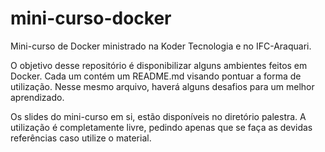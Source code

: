# mini-curso-docker
Mini-curso de Docker ministrado na Koder Tecnologia e no IFC-Araquari.

O objetivo desse repositório é disponibilizar alguns ambientes feitos em Docker. Cada um contém um README.md visando pontuar
a forma de utilização. Nesse mesmo arquivo, haverá alguns desafios para um melhor aprendizado.

Os slides do mini-curso em si, estão disponíveis no diretório palestra. A utilização é completamente livre, pedindo apenas que
se faça as devidas referências caso utilize o material.

